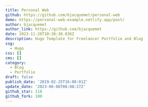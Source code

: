 ```yaml
---
title: Personal Web
github: https://github.com/bjacquemet/personal-web
demo: https://personal-web-example.netlify.app/post/
author: bjacquemet
author_link: https://github.com/bjacquemet
date: 2023-11-26T10:38:38.036Z
description: Hugo Template for Freelancer Portfolio and Blog
ssg:
  - Hugo
css: []
cms: []
category:
  - Blog
  - Portfolio
draft: false
publish_date: '2019-02-25T16:08:01Z'
update_date: '2023-06-06T08:08:27Z'
github_star: 118
github_fork: 100
---
```

